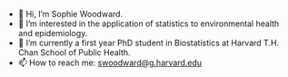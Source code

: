 - 👋 Hi, I’m Sophie Woodward.
- 👀 I’m interested in the application of statistics to environmental health and epidemiology.
- 🌱 I’m currently a first year PhD student in Biostatistics at Harvard T.H. Chan School of Public Health.
- 📫 How to reach me: swoodward@g.harvard.edu

<!---
sophi890/sophi890 is a ✨ special ✨ repository because its `README.md` (this file) appears on your GitHub profile.
You can click the Preview link to take a look at your changes.
--->
